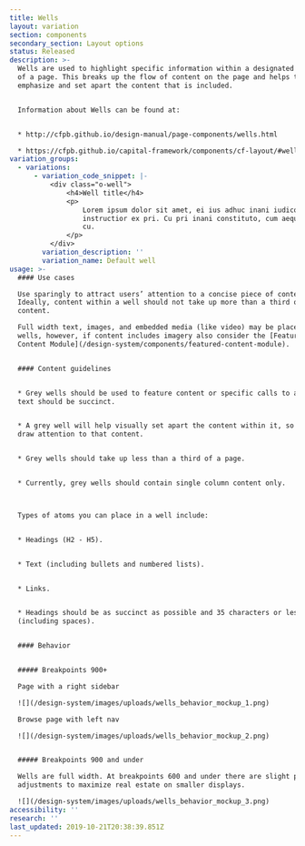 ```yaml
---
title: Wells
layout: variation
section: components
secondary_section: Layout options
status: Released
description: >-
  Wells are used to highlight specific information within a designated section
  of a page. This breaks up the flow of content on the page and helps to
  emphasize and set apart the content that is included.


  Information about Wells can be found at:


  * http://cfpb.github.io/design-manual/page-components/wells.html

  * https://cfpb.github.io/capital-framework/components/cf-layout/#wells
variation_groups:
  - variations:
      - variation_code_snippet: |-
          <div class="o-well">
              <h4>Well title</h4>
              <p>
                  Lorem ipsum dolor sit amet, ei ius adhuc inani iudico, labitur
                  instructior ex pri. Cu pri inani constituto, cum aeque noster commodo
                  cu.
              </p>
          </div>
        variation_description: ''
        variation_name: Default well
usage: >-
  #### Use cases

  Use sparingly to attract users’ attention to a concise piece of content.
  Ideally, content within a well should not take up more than a third of page
  content.

  Full width text, images, and embedded media (like video) may be placed within
  wells, however, if content includes imagery also consider the [Featured
  Content Module](/design-system/components/featured-content-module).


  #### Content guidelines


  * Grey wells should be used to feature content or specific calls to action;
  text should be succinct.


  * A grey well will help visually set apart the content within it, so use it to
  draw attention to that content.


  * Grey wells should take up less than a third of a page.


  * Currently, grey wells should contain single column content only.



  Types of atoms you can place in a well include:  


  * Headings (H2 - H5).


  * Text (including bullets and numbered lists).


  * Links.


  * Headings should be as succinct as possible and 35 characters or less
  (including spaces).


  #### Behavior


  ##### Breakpoints 900+

  Page with a right sidebar

  ![](/design-system/images/uploads/wells_behavior_mockup_1.png)

  Browse page with left nav

  ![](/design-system/images/uploads/wells_behavior_mockup_2.png)


  ##### Breakpoints 900 and under

  Wells are full width. At breakpoints 600 and under there are slight padding
  adjustments to maximize real estate on smaller displays.

  ![](/design-system/images/uploads/wells_behavior_mockup_3.png)
accessibility: ''
research: ''
last_updated: 2019-10-21T20:38:39.851Z
---
```


